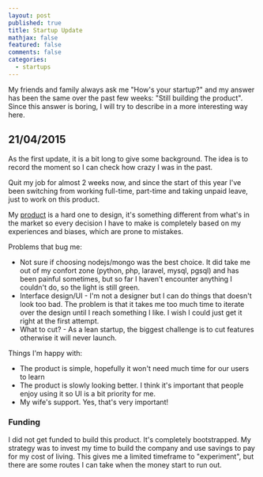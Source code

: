 ```yaml
---
layout: post
published: true
title: Startup Update
mathjax: false
featured: false
comments: false
categories: 
  - startups
---
```


My friends and family always ask me "How's your startup?" and my answer has been the same over the past few weeks: "Still building the product". Since this answer is boring, I will try to describe in a more interesting way here.

## 21/04/2015

As the first update, it is a bit long to give some background. The idea is to record the moment so I can check how crazy I was in the past.

Quit my job for almost 2 weeks now, and since the start of this year I've been switching from working full-time, part-time and taking unpaid leave, just to work on this product.

My [product](http://www.spikenode.com) is a hard one to design, it's something different from what's in the market so every decision I have to make is completely based on my experiences and biases, which are prone to mistakes.

Problems that bug me:
- Not sure if choosing nodejs/mongo was the best choice. It did take me out of my confort zone (python, php, laravel, mysql, pgsql) and has been painful sometimes, but so far I haven't encounter anything I couldn't do, so the light is still green.
- Interface design/UI - I'm not a designer but I can do things that doesn't look too bad. The problem is that it takes me too much time to iterate over the design until I reach something I like. I wish I could just get it right at the first attempt.
- What to cut? - As a lean startup, the biggest challenge is to cut features otherwise it will never launch.

Things I'm happy with:
- The product is simple, hopefully it won't need much time for our users to learn
- The product is slowly looking better. I think it's important that people enjoy using it so UI is a bit priority for me.
- My wife's support. Yes, that's very important!

### Funding
I did not get funded to build this product. It's completely bootstrapped. My strategy was to invest my time to build the company and use savings to pay for my cost of living. This gives me a limited timeframe to "experiment", but there are some routes I can take when the money start to run out.



